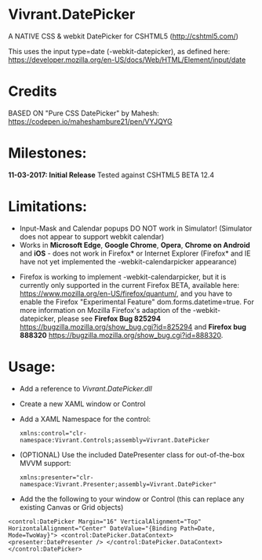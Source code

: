 # Vivrant.DatePicker
A NATIVE CSS &amp; webkit DatePicker for CSHTML5 (http://cshtml5.com/)

This uses the input type=date (-webkit-datepicker), as defined here: https://developer.mozilla.org/en-US/docs/Web/HTML/Element/input/date

# Credits
BASED ON "Pure CSS DatePicker" by Mahesh: https://codepen.io/maheshambure21/pen/VYJQYG

# Milestones:
**11-03-2017: Initial Release**
Tested against CSHTML5 BETA 12.4

# Limitations:
- Input-Mask and Calendar popups DO NOT work in Simulator! (Simulator does not appear to support webkit calendar)
- Works in **Microsoft Edge**, **Google Chrome**, **Opera**, **Chrome on Android** and **iOS** - does not work in Firefox* or Internet Explorer (Firefox* and IE have not yet implemented the -webkit-calendarpicker appearance)
* Firefox is working to implement -webkit-calendarpicker, but it is currently only supported in the current Firefox BETA, available here: https://www.mozilla.org/en-US/firefox/quantum/, and you have to enable the Firefox "Experimental Feature" dom.forms.datetime=true. For more information on Mozilla Firefox's adaption of the -webkit-datepicker, please see **Firefox Bug 825294** https://bugzilla.mozilla.org/show_bug.cgi?id=825294 and **Firefox bug 888320** https://bugzilla.mozilla.org/show_bug.cgi?id=888320.

# Usage:

 - Add a reference to *Vivrant.DatePicker.dll*
 
 - Create a new XAML window or Control
 
 - Add a XAML Namespace for the control: 
 
    `xmlns:control="clr-namespace:Vivrant.Controls;assembly=Vivrant.DatePicker`
    
 - (OPTIONAL) Use the included DatePresenter class for out-of-the-box MVVM support: 
 
    `xmlns:presenter="clr-namespace:Vivrant.Presenter;assembly=Vivrant.DatePicker"`
    
 - Add the the following to your window or Control (this can replace any existing Canvas or Grid objects)
 
`<control:DatePicker
    Margin="16"
    VerticalAlignment="Top"
    HorizontalAlignment="Center"
    DateValue="{Binding Path=Date, Mode=TwoWay}">
    <control:DatePicker.DataContext>
        <presenter:DatePresenter />
    </control:DatePicker.DataContext>
</control:DatePicker>`
